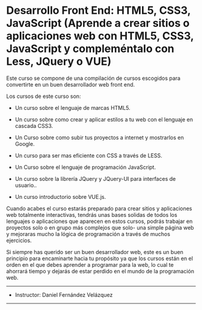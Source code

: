 # Desarrollo Front End: HTML5, CSS3, JavaScript (Aprende a crear sitios o aplicaciones web con HTML5, CSS3, JavaScript y compleméntalo con Less, JQuery o VUE)

Este curso se compone de una compilación de cursos escogidos para convertirte en un buen desarrollador web front end.

Los cursos de este curso son:

- Un curso sobre el lenguaje de marcas HTML5.

- Un curso sobre como crear y aplicar estilos a tu web con el lenguaje en cascada CSS3.

- Un Curso sobre como subir tus proyectos a internet y mostrarlos en Google.

- Un curso para ser mas eficiente con CSS a través de LESS.

- Un Curso sobre el lenguaje de programación JavaScript.

- Un curso sobre la librería JQuery y JQuery-UI para interfaces de usuario..

- Un curso introductorio sobre VUE.js.

Cuando acabes el curso estarás preparado para crear sitios y aplicaciones web totalmente interactivas, tendrás unas bases solidas de todos los  lenguajes o aplicaciones que aparecen en estos cursos, podrás trabajar en proyectos solo o en grupo más complejos que solo-  una simple página web y mejoraras mucho la lógica de programación a través de muchos ejercicios.

Si siempre has querido ser un buen desarrollador web, este es un buen principio para encaminarte hacia tu propósito ya que los cursos están en el orden en el que debes aprender a programar para la web, lo cual te ahorrará tiempo y dejarás de estar perdido en el mundo de la programación web.

---

- Instructor: Daniel Fernández Velázquez

---
